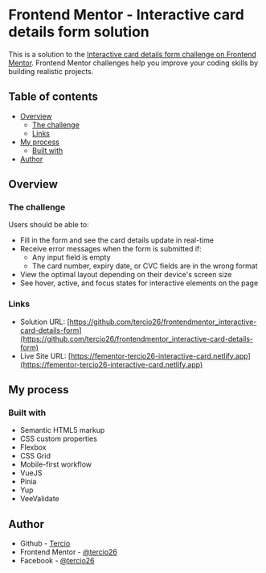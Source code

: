 # Frontend Mentor - Interactive card details form solution

This is a solution to the [Interactive card details form challenge on Frontend Mentor](https://www.frontendmentor.io/challenges/interactive-card-details-form-XpS8cKZDWw). Frontend Mentor challenges help you improve your coding skills by building realistic projects. 

## Table of contents

- [Overview](#overview)
  - [The challenge](#the-challenge)
  - [Links](#links)
- [My process](#my-process)
  - [Built with](#built-with)
- [Author](#author)

## Overview

### The challenge

Users should be able to:

- Fill in the form and see the card details update in real-time
- Receive error messages when the form is submitted if:
  - Any input field is empty
  - The card number, expiry date, or CVC fields are in the wrong format
- View the optimal layout depending on their device's screen size
- See hover, active, and focus states for interactive elements on the page

### Links

- Solution URL: [https://github.com/tercio26/frontendmentor_interactive-card-details-form](https://github.com/tercio26/frontendmentor_interactive-card-details-form)
- Live Site URL: [https://fementor-tercio26-interactive-card.netlify.app](https://fementor-tercio26-interactive-card.netlify.app)

## My process

### Built with

- Semantic HTML5 markup
- CSS custom properties
- Flexbox
- CSS Grid
- Mobile-first workflow
- VueJS
- Pinia
- Yup
- VeeValidate

## Author

- Github - [Tercio](https://github.com/tercio26)
- Frontend Mentor - [@tercio26](https://www.frontendmentor.io/profile/tercio26)
- Facebook - [@tercio26](https://www.facebook.com/tercio26)
